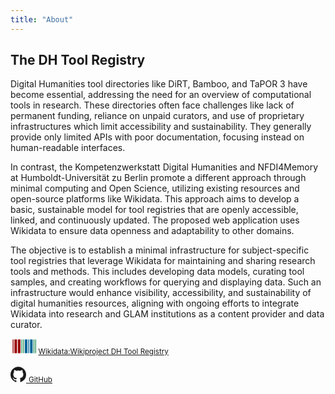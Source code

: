 ```yaml
---
title: "About"
---
```


## The DH Tool Registry

Digital Humanities tool directories like DiRT, Bamboo, and TaPOR 3 have become essential, addressing the need for an overview of computational tools in research. These directories often face challenges like lack of permanent funding, reliance on unpaid curators, and use of proprietary infrastructures which limit accessibility and sustainability. They generally provide only limited APIs with poor documentation, focusing instead on human-readable interfaces.

In contrast, the Kompetenzwerkstatt Digital Humanities and NFDI4Memory at Humboldt-Universität zu Berlin promote a different approach through minimal computing and Open Science, utilizing existing resources and open-source platforms like Wikidata. This approach aims to develop a basic, sustainable model for tool registries that are openly accessible, linked, and continuously updated. The proposed web application uses Wikidata to ensure data openness and adaptability to other domains.

The objective is to establish a minimal infrastructure for subject-specific tool registries that leverage Wikidata for maintaining and sharing research tools and methods. This includes developing data models, curating tool samples, and creating workflows for querying and displaying data. Such an infrastructure would enhance visibility, accessibility, and sustainability of digital humanities resources, aligning with ongoing efforts to integrate Wikidata into research and GLAM institutions as a content provider and data curator.

<a className="ps-4 nav-link" href="https://www.wikidata.org/wiki/Wikidata:WikiProject_DH_Tool_Registry" target="_blank" rel="noopener">
<svg xmlns="http://www.w3.org/2000/svg" height="25" viewBox="0 0 32 18" role="img"><path d="M2.5 1h1v16h-1zm2 0h3v16h-3zm4 0h3v16h-3z" fill="#900"/><path d="M12.5 1h1v16h-1zm2 0h1v16h-1zm12 0h1v16h-1zm2 0h1v16h-1z" fill="#396"/><path d="M16.5 1h3v16h-3zm4 0h1v16h-1zm2 0h3v16h-3z" fill="#069"/></svg><small className="d-md-none ms-2">Wikidata:Wikiproject DH Tool Registry</small>
</a>
<br /><br />

<a className="ps-4 nav-link" href="https://github.com/FuReSH" target="_blank" rel="noopener">
                <svg xmlns="http://www.w3.org/2000/svg" width="25" height="25" viewBox="0 0 512 499.36" role="img"><title>GitHub</title><path fill="currentColor" fillR ule="evenodd" d="M256 0C114.64 0 0 114.61 0 256c0 113.09 73.34 209 175.08 242.9 12.8 2.35 17.47-5.56 17.47-12.34 0-6.08-.22-22.18-.35-43.54-71.2 15.49-86.2-34.34-86.2-34.34-11.64-29.57-28.42-37.45-28.42-37.45-23.27-15.84 1.73-15.55 1.73-15.55 25.69 1.81 39.21 26.38 39.21 26.38 22.84 39.12 59.92 27.82 74.5 21.27 2.33-16.54 8.94-27.82 16.25-34.22-56.84-6.43-116.6-28.43-116.6-126.49 0-27.95 10-50.8 26.35-68.69-2.63-6.48-11.42-32.5 2.51-67.75 0 0 21.49-6.88 70.4 26.24a242.65 242.65 0 0 1 128.18 0c48.87-33.13 70.33-26.24 70.33-26.24 14 35.25 5.18 61.27 2.55 67.75 16.41 17.9 26.31 40.75 26.31 68.69 0 98.35-59.85 120-116.88 126.32 9.19 7.9 17.38 23.53 17.38 47.41 0 34.22-.31 61.83-.31 70.23 0 6.85 4.61 14.81 17.6 12.31C438.72 464.97 512 369.08 512 256.02 512 114.62 397.37 0 256 0z"></path></svg>
                <small className="d-md-none ms-2">GitHub</small>
              </a>